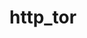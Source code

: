 <!--
SPDX-FileCopyrightText: 2022 Foundation Devices Inc.

SPDX-License-Identifier: GPL-3.0-or-later
-->

# http_tor

